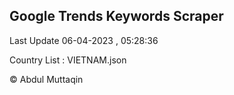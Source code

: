 

## Google Trends Keywords Scraper 
 
Last Update 06-04-2023 , 05:28:36

Country List :
VIETNAM.json



© Abdul Muttaqin 
